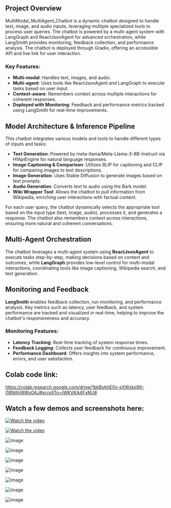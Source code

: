 ## Project Overview 
  
MultiModal_MultiAgent_Chatbot is a dynamic chatbot designed to handle text, image, and audio inputs, leveraging multiple specialized tools to process user queries. The chatbot is powered by a multi-agent system with LangGraph and ReactJsonAgent for advanced orchestration, while LangSmith provides monitoring, feedback collection, and performance analysis. The chatbot is deployed through Gradio, offering an accessible API and live link for user interaction.

### Key Features:

- **Multi-modal**: Handles text, images, and audio.  
- **Multi-agent**: Uses tools like ReactJsonAgent and LangGraph to execute tasks based on user input.  
- **Context-aware**: Remembers context across multiple interactions for coherent responses.  
- **Deployed with Monitoring**: Feedback and performance metrics tracked using LangSmith for real-time improvements.  
   
## Model Architecture & Inference Pipeline
This chatbot integrates various models and tools to handle different types of inputs and tasks:  
  
- **Text Generation**: Powered by meta-llama/Meta-Llama-3-8B-Instruct via HfApiEngine for natural language responses.  
- **Image Captioning & Comparison**: Utilizes BLIP for captioning and CLIP for comparing images to text descriptions.  
- **Image Generation**: Uses Stable Diffusion to generate images based on text prompts.  
- **Audio Generation**: Converts text to audio using the Bark model.  
- **Wiki Wrapper Tool**: Allows the chatbot to pull information from Wikipedia, enriching user interactions with factual content.  
  
For each user query, the chatbot dynamically selects the appropriate tool based on the input type (text, image, audio), processes it, and generates a response. The chatbot also remembers context across interactions, ensuring more natural and coherent conversations.  
  
## Multi-Agent Orchestration  
    
The chatbot leverages a multi-agent system using **ReactJsonAgent** to execute tasks step-by-step, making decisions based on context and outcomes, while **LangGraph** provides low-level control for multi-modal interactions, coordinating tools like image captioning, Wikipedia search, and text generation.
  
## Monitoring and Feedback  
  
**LangSmith** enables feedback collection, run monitoring, and performance analysis. Key metrics such as latency, user feedback, and system performance are tracked and visualized in real-time, helping to improve the chatbot's responsiveness and accuracy.
  
### Monitoring Features: 
  
- **Latency Tracking**: Real-time tracking of system response times.  
- **Feedback Logging**: Collects user feedback for continuous improvement.  
- **Performance Dashboard**: Offers insights into system performance, errors, and user satisfaction.

## Colab code link:
https://colab.research.google.com/drive/1bkBykhE0v-sXWxkq9X-I18NAhl8Wu0AJ#scrollTo=jWKVKA4FxMJ8

## Watch a few demos and screenshots here: 
   
[![Watch the video](https://img.youtube.com/vi/5_sIkdMnaVg/maxresdefault.jpg)](https://youtu.be/5_sIkdMnaVg)    

[![Watch the video](https://img.youtube.com/vi/hTIdANQ8ZUU/maxresdefault.jpg)](https://youtu.be/hTIdANQ8ZUU)  


![image](https://github.com/user-attachments/assets/0b6e146a-65f0-46af-ad21-0736f14caa04)

![image](https://github.com/user-attachments/assets/1be1fd22-6540-477b-9a89-b7fe2b66b635)


![image](https://github.com/user-attachments/assets/0bbf8719-fe21-4ef2-a858-0ea7a0b74622)

![image](https://github.com/user-attachments/assets/743a1d3e-d464-4fc7-9c8e-d0808a8a38e2)

![image](https://github.com/user-attachments/assets/8cccccce-8209-4048-a491-40bb1f59923e)

![image](https://github.com/user-attachments/assets/1461b739-a8e9-4d1f-8374-d65e33afb18d)

![image](https://github.com/user-attachments/assets/e444f051-cd79-4f4e-9f66-fbd5e0edcd19)




 
